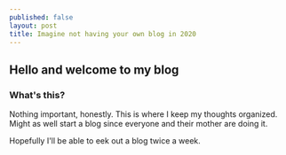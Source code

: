```yaml
---
published: false
layout: post
title: Imagine not having your own blog in 2020
---
```

## Hello and welcome to my blog

### What's this?
Nothing important, honestly. This is where I keep my thoughts organized. Might as well start a blog since everyone and their mother are doing it. 

Hopefully I'll be able to eek out a blog twice a week.
